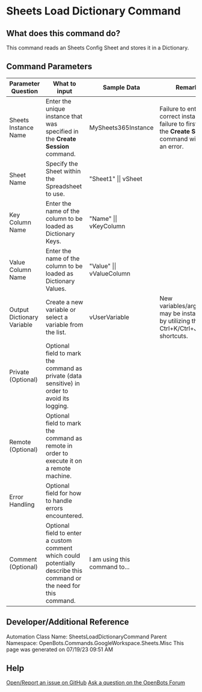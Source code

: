 <!--TITLE: Sheets Load Dictionary Command -->
<!-- SUBTITLE: a command in the Google Workspace Commands\Sheets\Misc group. -->

# Sheets Load Dictionary Command


## What does this command do?
This command reads an Sheets Config Sheet and stores it in a Dictionary.


## Command Parameters
| Parameter Question   	| What to input  	|  Sample Data 	| Remarks  	|
| ---                    | ---               | ---           | ---       |
|Sheets Instance Name|Enter the unique instance that was specified in the **Create Session** command.|MySheets365Instance|Failure to enter the correct instance or failure to first call the **Create Session** command will cause an error.|
|Sheet Name|Specify the Sheet within the Spreadsheet to use.|"Sheet1" \|\| vSheet||
|Key Column Name|Enter the name of the column to be loaded as Dictionary Keys.|"Name" \|\| vKeyColumn||
|Value Column Name|Enter the name of the column to be loaded as Dictionary Values.|"Value" \|\| vValueColumn||
|Output Dictionary Variable|Create a new variable or select a variable from the list.|vUserVariable|New variables/arguments may be instantiated by utilizing the Ctrl+K/Ctrl+J shortcuts.|
|Private (Optional)|Optional field to mark the command as private (data sensitive) in order to avoid its logging.|||
|Remote (Optional)|Optional field to mark the command as remote in order to execute it on a remote machine.|||
|Error Handling|Optional field for how to handle errors encountered.|||
|Comment (Optional)|Optional field to enter a custom comment which could potentially describe this command or the need for this command.|I am using this command to...||


## Developer/Additional Reference
Automation Class Name: SheetsLoadDictionaryCommand
Parent Namespace: OpenBots.Commands.GoogleWorkspace.Sheets.Misc
This page was generated on 07/19/23 09:51 AM


## Help
[Open/Report an issue on GitHub](https://github.com/OpenBotsAI/OpenBots.Studio/issues/new)
[Ask a question on the OpenBots Forum](https://openbots.ai/forums/)
